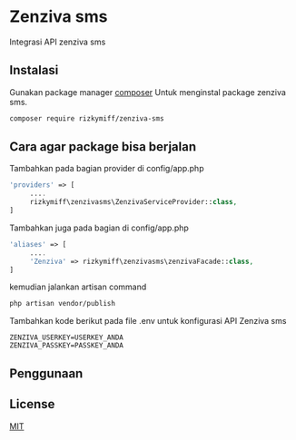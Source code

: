 # Zenziva sms

Integrasi API zenziva sms 

## Instalasi

Gunakan package manager [composer](https://pip.pypa.io/en/stable/) Untuk menginstal package zenziva sms.

```bash
composer require rizkymiff/zenziva-sms
```

## Cara agar package bisa berjalan
Tambahkan pada bagian provider di config/app.php
```php
'providers' => [
     ....
     rizkymiff\zenzivasms\ZenzivaServiceProvider::class,
]
```
Tambahkan juga pada bagian di config/app.php
```php
'aliases' => [
     ....
     'Zenziva' => rizkymiff\zenzivasms\zenzivaFacade::class,
]
```
kemudian jalankan artisan command
```bash
php artisan vendor/publish
```
Tambahkan kode berikut pada file .env untuk konfigurasi API Zenziva sms
```env
ZENZIVA_USERKEY=USERKEY_ANDA
ZENZIVA_PASSKEY=PASSKEY_ANDA
```
## Penggunaan

## License
[MIT](https://choosealicense.com/licenses/mit/)
